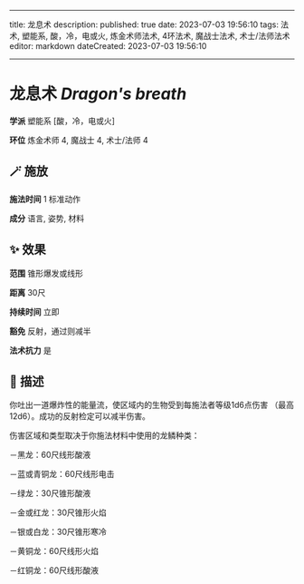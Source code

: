 
---
title: 龙息术
description: 
published: true
date: 2023-07-03 19:56:10
tags: 法术, 塑能系, 酸，冷，电或火, 炼金术师法术, 4环法术, 魔战士法术, 术士/法师法术
editor: markdown
dateCreated: 2023-07-03 19:56:10

---

# **龙息术** *Dragon's breath*

**学派** 塑能系 \[酸，冷，电或火\] 

**环位** 炼金术师 4, 魔战士 4, 术士/法师 4

## 🪄 施放

**施法时间** 1 标准动作

**成分** 语言, 姿势, 材料

## ✨ 效果  

**范围** 锥形爆发或线形

**距离** 30尺  

**持续时间** 立即 

**豁免** 反射，通过则减半

**法术抗力** 是

## 📖 描述

你吐出一道爆炸性的能量流，使区域内的生物受到每施法者等级1d6点伤害 （最高12d6）。成功的反射检定可以减半伤害。

伤害区域和类型取决于你施法材料中使用的龙鳞种类：

－黑龙：60尺线形酸液

－蓝或青铜龙：60尺线形电击

－绿龙：30尺锥形酸液

－金或红龙：30尺锥形火焰

－银或白龙：30尺锥形寒冷

－黄铜龙：60尺线形火焰

－红铜龙：60尺线形酸液
    